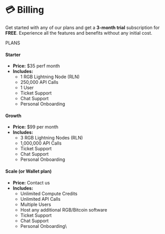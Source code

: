 # 💳 Billing

Get started with any of our plans and get a **3-month trial** subscription for **FREE**. Experience all the features and benefits without any initial cost.

PLANS

#### Starter

* **Price:** $35 perf month
* **Includes:**
  * 1 RGB Lightning Node (RLN)
  * 250,000 API Calls
  * 1 User
  * Ticket Support
  * Chat Support
  * Personal Onboarding

#### Growth

* **Price:** $99 per month
* **Includes:**
  * 3 RGB Lightning Nodes (RLN)
  * 1,000,000 API Calls
  * Ticket Support
  * Chat Support
  * Personal Onboarding

#### Scale (or Wallet plan)

* **Price:** Contact us
* **Includes:**
  * Unlimited Compute Credits
  * Unlimited API Calls
  * Multiple Users
  * Host any additional RGB/Bitcoin software
  * Ticket Support
  * Chat Support
  * Personal Onboarding\
